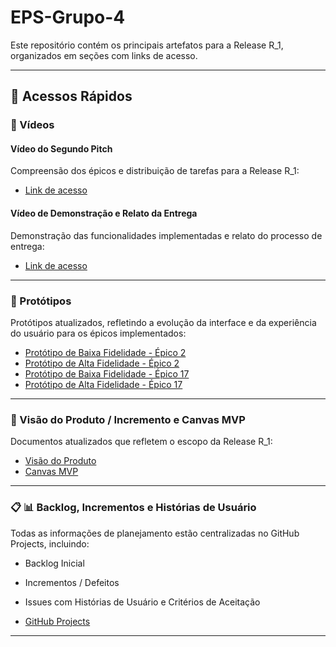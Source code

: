 # EPS-Grupo-4

Este repositório contém os principais artefatos para a Release R_1, organizados em seções com links de acesso.


---

## 🔗 Acessos Rápidos

### 🎥 Vídeos

#### Vídeo do Segundo Pitch

Compreensão dos épicos e distribuição de tarefas para a Release R_1:

- [Link de acesso](https://link-para-prototipo-baixa)

#### Vídeo de Demonstração e Relato da Entrega

Demonstração das funcionalidades implementadas e relato do processo de entrega:

- [Link de acesso](https://link-para-prototipo-baixa)

---

### 🎨 Protótipos

Protótipos atualizados, refletindo a evolução da interface e da experiência do usuário para os épicos implementados:

- [Protótipo de Baixa Fidelidade - Épico 2](https://www.canva.com/design/DAGo8LKvg00/LjNPwqf3wGBNUiHcwDxAjQ/edit?utm_content=DAGo8LKvg00&utm_campaign=designshare&utm_medium=link2&utm_source=sharebutton)
- [Protótipo de Alta Fidelidade - Épico 2](https://www.figma.com/design/9sRDAVlgBkTWO4HwUrZ2ZM/Sem-t%C3%ADtulo?node-id=0-1&t=6O6uiJJo6VhprzhZ-1)
- [Protótipo de Baixa Fidelidade - Épico 17](https://link-para-prototipo-baixa)
- [Protótipo de Alta Fidelidade - Épico 17](https://link-para-prototipo-alta)

---

### 🚀 Visão do Produto / Incremento e Canvas MVP

Documentos atualizados que refletem o escopo da Release R_1:

- [Visão do Produto](https://link-para-visao-produto)
- [Canvas MVP](https://github.com/Mateuszinnn/EPS-Grupo_4/blob/main/Canvas%20MVP.pdf)

---

### 📋 📊 Backlog, Incrementos e Histórias de Usuário

Todas as informações de planejamento estão centralizadas no GitHub Projects, incluindo:

- Backlog Inicial

- Incrementos / Defeitos

- Issues com Histórias de Usuário e Critérios de Aceitação

- [GitHub Projects](https://github.com/users/Mateuszinnn/projects/1/views/1)

---
